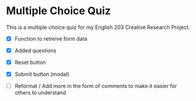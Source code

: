 # Multiple Choice Quiz
This is a multiple choice quiz for my English 203 Creative Research Project. 

- [x] Function to retreive form data
- [x] Added questions
- [x] Reset button
- [x] Submit button (modal)

- [ ] Reformat / Add more in the form of comments to make it easier for others to understand
